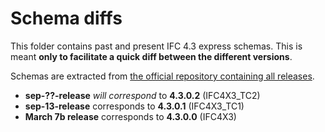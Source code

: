 # Schema diffs
This folder contains past and present IFC 4.3 express schemas. This is meant **only to facilitate a quick diff between the different versions**. 

Schemas are extracted from [the official repository containing all releases](https://github.com/buildingSMART/IFC4.3-html/releases).

- **sep-??-release** *will correspond* to **4.3.0.2** (IFC4X3_TC2)
- **sep-13-release** corresponds to **4.3.0.1** (IFC4X3_TC1)
- **March 7b release** corresponds to **4.3.0.0** (IFC4X3)



